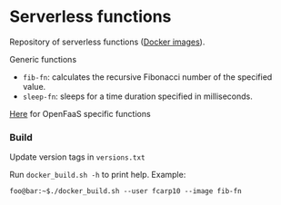 # Serverless functions

Repository of serverless functions ([Docker images](https://hub.docker.com/repositories/fcarp10)).

Generic functions
- `fib-fn`: calculates the recursive Fibonacci number of the specified value.
- `sleep-fn`: sleeps for a time duration specified in milliseconds.

[Here](openfaas-functions/) for OpenFaaS specific functions


### Build

Update version tags in `versions.txt`

Run `docker_build.sh -h` to print help. Example:

```shell
foo@bar:~$./docker_build.sh --user fcarp10 --image fib-fn
```